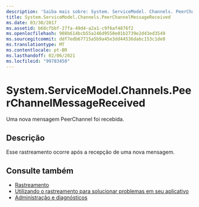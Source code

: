 ```yaml
---
description: 'Saiba mais sobre: System. ServiceModel. Channels. PeerChannelMessageReceived'
title: System.ServiceModel.Channels.PeerChannelMessageReceived
ms.date: 03/30/2017
ms.assetid: b68cfbbf-27fa-49d4-a2a1-c9f6af4876f2
ms.openlocfilehash: 908b614bcb55a246d9550e01b2739e2d43ed3549
ms.sourcegitcommit: ddf7edb67715a5b9a45e3dd44536dabc153c1de0
ms.translationtype: MT
ms.contentlocale: pt-BR
ms.lasthandoff: 02/06/2021
ms.locfileid: "99783450"
---
```

# <a name="systemservicemodelchannelspeerchannelmessagereceived"></a>System.ServiceModel.Channels.PeerChannelMessageReceived

Uma nova mensagem PeerChannel foi recebida.  
  
## <a name="description"></a>Descrição  

 Esse rastreamento ocorre após a recepção de uma nova mensagem.  
  
## <a name="see-also"></a>Consulte também

- [Rastreamento](index.md)
- [Utilizando o rastreamento para solucionar problemas em seu aplicativo](using-tracing-to-troubleshoot-your-application.md)
- [Administração e diagnósticos](../index.md)
